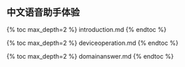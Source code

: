 ## 中文语音助手体验

{% toc max_depth=2 %}
introduction.md
{% endtoc %}

{% toc max_depth=2 %}
deviceoperation.md
{% endtoc %}

{% toc max_depth=2 %}
domainanswer.md
{% endtoc %}

